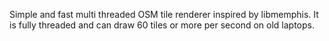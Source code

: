 Simple and fast multi threaded OSM tile renderer inspired by libmemphis. It is fully threaded and can draw 60 tiles or more per second on old laptops.